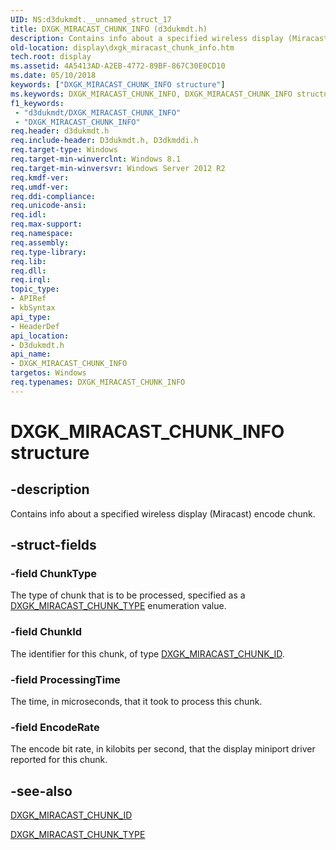 ```yaml
---
UID: NS:d3dukmdt.__unnamed_struct_17
title: DXGK_MIRACAST_CHUNK_INFO (d3dukmdt.h)
description: Contains info about a specified wireless display (Miracast) encode chunk.
old-location: display\dxgk_miracast_chunk_info.htm
tech.root: display
ms.assetid: 4A5413AD-A2EB-4772-89BF-867C30E0CD10
ms.date: 05/10/2018
keywords: ["DXGK_MIRACAST_CHUNK_INFO structure"]
ms.keywords: DXGK_MIRACAST_CHUNK_INFO, DXGK_MIRACAST_CHUNK_INFO structure [Display Devices], d3dukmdt/DXGK_MIRACAST_CHUNK_INFO, display.dxgk_miracast_chunk_info
f1_keywords:
 - "d3dukmdt/DXGK_MIRACAST_CHUNK_INFO"
 - "DXGK_MIRACAST_CHUNK_INFO"
req.header: d3dukmdt.h
req.include-header: D3dukmdt.h, D3dkmddi.h
req.target-type: Windows
req.target-min-winverclnt: Windows 8.1
req.target-min-winversvr: Windows Server 2012 R2
req.kmdf-ver: 
req.umdf-ver: 
req.ddi-compliance: 
req.unicode-ansi: 
req.idl: 
req.max-support: 
req.namespace: 
req.assembly: 
req.type-library: 
req.lib: 
req.dll: 
req.irql: 
topic_type:
- APIRef
- kbSyntax
api_type:
- HeaderDef
api_location:
- D3dukmdt.h
api_name:
- DXGK_MIRACAST_CHUNK_INFO
targetos: Windows
req.typenames: DXGK_MIRACAST_CHUNK_INFO
---
```


# DXGK_MIRACAST_CHUNK_INFO structure


## -description


Contains info about a specified wireless display (Miracast) encode chunk.


## -struct-fields




### -field ChunkType

The type of chunk that is to be processed, specified as a <a href="https://docs.microsoft.com/windows-hardware/drivers/ddi/d3dukmdt/ne-d3dukmdt-_dxgk_miracast_chunk_type">DXGK_MIRACAST_CHUNK_TYPE</a> enumeration value.


### -field ChunkId

The identifier for this chunk, of type <a href="https://docs.microsoft.com/windows-hardware/drivers/ddi/d3dukmdt/ns-d3dukmdt-dxgk_miracast_chunk_id">DXGK_MIRACAST_CHUNK_ID</a>.


### -field ProcessingTime

The time, in microseconds, that it took to process this chunk.


### -field EncodeRate

The encode bit rate, in kilobits per second, that the display miniport driver reported for this chunk.


## -see-also




<a href="https://docs.microsoft.com/windows-hardware/drivers/ddi/d3dukmdt/ns-d3dukmdt-dxgk_miracast_chunk_id">DXGK_MIRACAST_CHUNK_ID</a>



<a href="https://docs.microsoft.com/windows-hardware/drivers/ddi/d3dukmdt/ne-d3dukmdt-_dxgk_miracast_chunk_type">DXGK_MIRACAST_CHUNK_TYPE</a>
 

 

